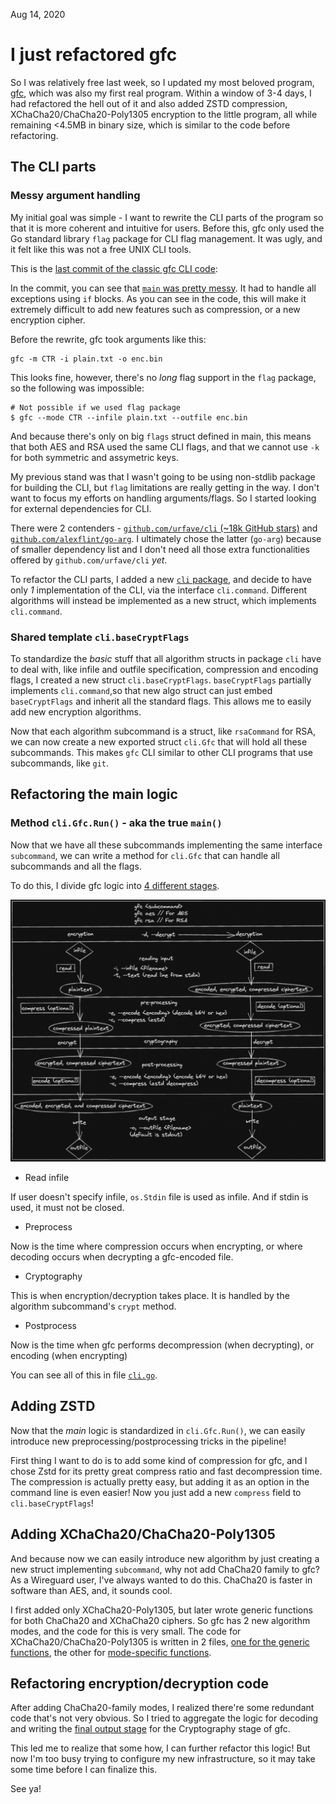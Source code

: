 Aug 14, 2020

# I just refactored gfc

So I was relatively free last week, so I updated my most beloved program, [gfc](http://github.com/soyart/gfc), which was also my first real program. Within a window of 3-4 days, I had refactored the hell out of it and also added ZSTD compression, XChaCha20/ChaCha20-Poly1305 encryption to the little program, all while remaining <4.5MB in binary size, which is similar to the code before refactoring.

## The CLI parts

### Messy argument handling

My initial goal was simple - I want to rewrite the CLI parts of the program so that it is more coherent and intuitive for users. Before this, gfc only used the Go standard library `flag` package for CLI flag management. It was ugly, and it felt like this was not a free UNIX CLI tools.

This is the [last commit of the classic gfc CLI code](https://github.com/soyart/gfc/tree/804d2d9347b8c38a7e442f800f1f77082f1386b7):

In the commit, you can see that [`main` was pretty messy](https://github.com/soyart/gfc/blob/804d2d9347b8c38a7e442f800f1f77082f1386b7/cmd/gfc/main.go). It had to handle all exceptions using `if` blocks. As you can see in the code, this will make it extremely difficult to add new features such as compression, or a new encryption cipher.

Before the rewrite, gfc took arguments like this:

```shell
gfc -m CTR -i plain.txt -o enc.bin
```

This looks fine, however, there's no _long_ flag support in the `flag` package, so the following was impossible:

```shell
# Not possible if we used flag package
$ gfc --mode CTR --infile plain.txt --outfile enc.bin
```

And because there's only on big `flags` struct defined in main, this means that both AES and RSA used the same CLI flags, and that we cannot use `-k` for both symmetric and assymetric keys.

My previous stand was that I wasn't going to be using non-stdlib package for building the CLI, but `flag` limitations are really getting in the way. I don't want to focus my efforts on handling arguments/flags. So I started looking for external dependencies for CLI.

There were 2 contenders - [`github.com/urfave/cli` (~18k GitHub stars)](https://github.com/urfave/cli) and [`github.com/alexflint/go-arg`](https://github.com/alexflint/go-arg). I ultimately chose the latter (`go-arg`) because of smaller dependency list and I don't need all those extra functionalities offered by `github.com/urfave/cli` _yet_.

To refactor the CLI parts, I added a new [`cli` package](https://github.com/soyart/gfc/tree/stable/pkg/cli), and decide to have only _1_ implementation of the CLI, via the interface `cli.command`. Different algorithms will instead be implemented as a new struct, which implements `cli.command`.

### Shared template `cli.baseCryptFlags`

To standardize the _basic_ stuff that all algorithm structs in package `cli` have to deal with, like infile and outfile specification, compression and encoding flags, I created a new struct `cli.baseCryptFlags`. `baseCryptFlags` partially implements `cli.command`,so that new algo struct can just embed `baseCryptFlags` and inherit all the standard flags. This allows me to easily add new encryption algorithms.

Now that each algorithm subcommand is a struct, like `rsaCommand` for RSA, we can now create a new exported struct `cli.Gfc` that will hold all these subcommands. This makes `gfc` CLI similar to other CLI programs that use subcommands, like `git`.

## Refactoring the main logic

### Method `cli.Gfc.Run()` - aka the true `main()`

Now that we have all these subcommands implementing the same interface `subcommand`, we can write a method for `cli.Gfc` that can handle all subcommands and all the flags.

To do this, I divide gfc logic into [4 different stages](https://github.com/soyart/gfc/blob/develop/assets/excalidraw/handle.png?raw=true).

![Stage diagram](https://github.com/soyart/gfc/blob/develop/assets/excalidraw/handle.png?raw=true)

- Read infile

If user doesn't specify infile, `os.Stdin` file is used as infile. And if stdin is used, it must not be closed.

- Preprocess

Now is the time where compression occurs when encrypting, or where decoding occurs when decrypting a gfc-encoded file.

- Cryptography

This is when encryption/decryption takes place. It is handled by the algorithm subcommand's `crypt` method.

- Postprocess

Now is the time when gfc performs decompression (when decrypting), or encoding (when encrypting)

You can see all of this in file [`cli.go`](https://github.com/soyart/gfc/blob/stable/pkg/cli/cli.go).

## Adding ZSTD

Now that the _main_ logic is standardized in `cli.Gfc.Run()`, we can easily introduce new preprocessing/postprocessing tricks in the pipeline!

First thing I want to do is to add some kind of compression for gfc, and I chose Zstd for its pretty great compress ratio and fast decompression time. The compression is actually pretty easy, but adding it as an option in the command line is even easier! Now you just add a new `compress` field to `cli.baseCryptFlags`!

## Adding XChaCha20/ChaCha20-Poly1305

And because now we can easily introduce new algorithm by just creating a new struct implementing `subcommand`, why not add ChaCha20 family to gfc? As a Wireguard user, I've always wanted to do this. ChaCha20 is faster in software than AES, and, it sounds cool.

I first added only XChaCha20-Poly1305, but later wrote generic functions for both ChaCha20 and XChaCha20 ciphers. So gfc has 2 new algorithm modes, and the code for this is very small. The code for XChaCha20/ChaCha20-Poly1305 is written in 2 files, [one for the generic functions](https://github.com/soyart/gfc/blob/stable/pkg/gfc/gfc_chacha20.go), the other for [mode-specific functions](https://github.com/soyart/gfc/blob/stable/pkg/gfc/chacha20-poly1305.go).

## Refactoring encryption/decryption code

After adding ChaCha20-family modes, I realized there're some redundant code that's not very obvious. So I tried to aggregate the logic for decoding and writing the [final output stage](https://github.com/soyart/gfc/blob/stable/pkg/gfc/gfc_symmetric_aead.go) for the Cryptography stage of gfc.

This led me to realize that some how, I can further refactor this logic! But now I'm too busy trying to configure my new infrastructure, so it may take some time before I can finalize this.

See ya!
